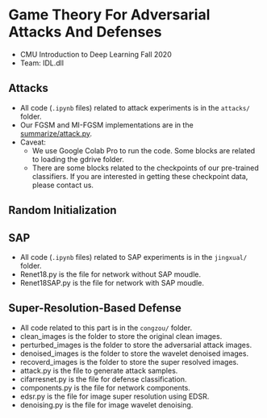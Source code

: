 # Game Theory For Adversarial Attacks And Defenses
- CMU Introduction to Deep Learning Fall 2020
- Team: IDL.dll

## Attacks
- All code (`.ipynb` files) related to attack experiments is in the `attacks/` folder.
- Our FGSM and MI-FGSM implementations are in the [summarize/attack.py](https://github.com/effie-0/IDL-Project/blob/main/summarize/attack.py).
- Caveat:
  - We use Google Colab Pro to run the code. Some blocks are related to loading the gdrive folder.
  - There are some blocks related to the checkpoints of our pre-trained classifiers. If you are interested in getting these checkpoint data, please contact us.

## Random Initialization

## SAP
- All code (`.ipynb` files) related to SAP experiments is in the `jingxual/` folder.
- Renet18.py is the file for network without SAP moudle.
- Renet18SAP.py is the file for network with SAP moudle.

## Super-Resolution-Based Defense
- All code related to this part is in the `congzou/` folder.
- clean_images is the folder to store the original clean images.
- perturbed_images is the folder to store the adversarial attack images.
- denoised_images is the folder to store the wavelet denoised images.
- recoverd_images is the folder to store the super resolved images.
- attack.py is the file to generate attack samples.
- cifarresnet.py is the file for defense classification.
- components.py is the file for network components.
- edsr.py is the file for image super resolution using EDSR.
- denoising.py is the file for image wavelet denoising.
